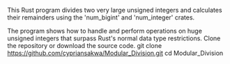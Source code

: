 This Rust program divides two very large unsigned integers and calculates their remainders using the 'num_bigint' and 'num_integer' crates.

The program shows how to handle and perform operations on huge unsigned integers that surpass Rust's normal data type restrictions.
Clone the repository or download the source code. git clone https://github.com/cypriansakwa/Modular_Division.git cd Modular_Division
